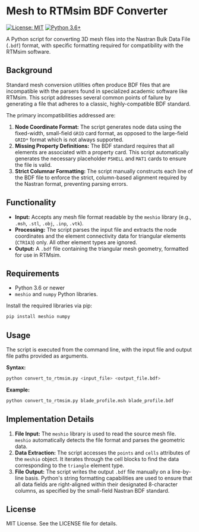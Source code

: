 # Mesh to RTMsim BDF Converter

[![License: MIT](https://img.shields.io/badge/License-MIT-yellow.svg)](https://opensource.org/licenses/MIT)
[![Python 3.6+](https://img.shields.io/badge/python-3.6+-blue.svg)](https://www.python.org/downloads/release/python-360/)

A Python script for converting 3D mesh files into the Nastran Bulk Data File (`.bdf`) format, with specific formatting required for compatibility with the RTMsim software.

## Background

Standard mesh conversion utilities often produce BDF files that are incompatible with the parsers found in specialized academic software like RTMsim. This script addresses several common points of failure by generating a file that adheres to a classic, highly-compatible BDF standard.

The primary incompatibilities addressed are:
1.  **Node Coordinate Format:** The script generates node data using the fixed-width, small-field `GRID` card format, as opposed to the large-field `GRID*` format which is not always supported.
2.  **Missing Property Definitions:** The BDF standard requires that all elements are associated with a property card. This script automatically generates the necessary placeholder `PSHELL` and `MAT1` cards to ensure the file is valid.
3.  **Strict Columnar Formatting:** The script manually constructs each line of the BDF file to enforce the strict, column-based alignment required by the Nastran format, preventing parsing errors.

## Functionality

-   **Input:** Accepts any mesh file format readable by the `meshio` library (e.g., `.msh`, `.stl`, `.obj`, `.inp`, `.vtk`).
-   **Processing:** The script parses the input file and extracts the node coordinates and the element connectivity data for triangular elements (`CTRIA3`) only. All other element types are ignored.
-   **Output:** A `.bdf` file containing the triangular mesh geometry, formatted for use in RTMsim.

## Requirements

-   Python 3.6 or newer
-   `meshio` and `numpy` Python libraries.

Install the required libraries via pip:
```bash
pip install meshio numpy
```

## Usage

The script is executed from the command line, with the input file and output file paths provided as arguments.

**Syntax:**
```bash
python convert_to_rtmsim.py <input_file> <output_file.bdf>
```

**Example:**
```bash
python convert_to_rtmsim.py blade_profile.msh blade_profile.bdf
```

## Implementation Details

1.  **File Input:** The `meshio` library is used to read the source mesh file. `meshio` automatically detects the file format and parses the geometric data.
2.  **Data Extraction:** The script accesses the `points` and `cells` attributes of the `meshio` object. It iterates through the cell blocks to find the data corresponding to the `triangle` element type.
3.  **File Output:** The script writes the output `.bdf` file manually on a line-by-line basis. Python's string formatting capabilities are used to ensure that all data fields are right-aligned within their designated 8-character columns, as specified by the small-field Nastran BDF standard.

## License

MIT License. See the LICENSE file for details.
